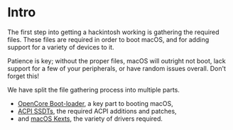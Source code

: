 # Intro

The first step into getting a hackintosh working is gathering the required files. These files are required in order to boot macOS, and for adding support for a variety of devices to it.

Patience is key; without the proper files, macOS will outright not boot, lack support for a few of your peripherals, or have random issues overall. Don't forget this!

We have split the file gathering process into multiple parts.

- [OpenCore Boot-loader](/hackintosh-guide/gathering-files/opencore), a key part to booting macOS,
- [ACPI SSDTs](/hackintosh-guide/gathering-files/ssdts), the required ACPI additions and patches,
- and [macOS Kexts](/hackintosh-guide/gathering-files/kexts), the variety of drivers required.
